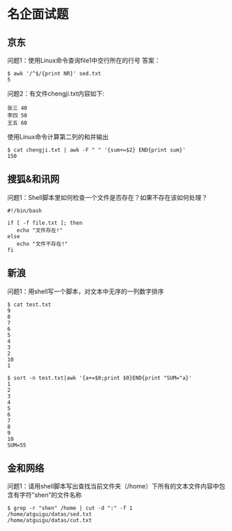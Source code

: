 # 名企面试题
## 京东
问题1：使用Linux命令查询file1中空行所在的行号
答案：
```
$ awk '/^$/{print NR}' sed.txt 
5
```
问题2：有文件chengji.txt内容如下:
```
张三 40
李四 50
王五 60
```
使用Linux命令计算第二列的和并输出
```
$ cat chengji.txt | awk -F " " '{sum+=$2} END{print sum}'
150
```
## 搜狐&和讯网
问题1：Shell脚本里如何检查一个文件是否存在？如果不存在该如何处理？
```
#!/bin/bash

if [ -f file.txt ]; then
   echo "文件存在!"
else
   echo "文件不存在!"
fi
```
## 新浪
问题1：用shell写一个脚本，对文本中无序的一列数字排序
```
$ cat test.txt
9
8
7
6
5
4
3
2
10
1
```
```
$ sort -n test.txt|awk '{a+=$0;print $0}END{print "SUM="a}'
1
2
3
4
5
6
7
8
9
10
SUM=55
```
## 金和网络
问题1：请用shell脚本写出查找当前文件夹（/home）下所有的文本文件内容中包含有字符”shen”的文件名称
```
$ grep -r "shen" /home | cut -d ":" -f 1
/home/atguigu/datas/sed.txt
/home/atguigu/datas/cut.txt
```
